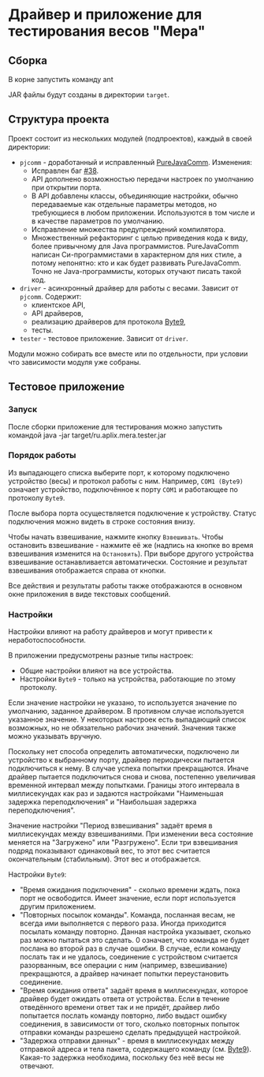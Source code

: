 Драйвер и приложение для тестирования весов "Мера"
==================================================

Сборка
------

В корне запустить команду
    ant

JAR файлы будут созданы в директории `target`.


Структура проекта
-----------------

Проект состоит из нескольких модулей (подпроектов), каждый в своей директории:

- `pjcomm` - доработанный и исправленный [PureJavaComm][]. Изменения:
    - Исправлен баг [#38](https://github.com/nyholku/purejavacomm/issues/38).
    - API дополнено возможностью передачи настроек по умолчанию при открытии
      порта.
    - В API добавлены классы, объединяющие настройки, обычно передаваемые как
      отдельные параметры методов, но требующиеся в любом приложении.
      Используются в том числе и в качестве параметров по умолчанию.
    - Исправление множества предупреждений компилятора.
    - Множественный рефакторинг с целью приведения кода к виду, более привычному
      для Java программистов. PureJavaComm написан Си-программистами в
      характерном для них стиле, а потому непонятно: кто и как будет развивать
      PureJavaComm. Точно не Java-программисты, которых отучают писать такой
      код.
- `driver` - асинхронный драйвер для работы с весами. Зависит от `pjcomm`.
  Содержит:
    - клиентское API,
    - API драйверов,
    - реализацию драйверов для протокола [Byte9][],
    - тесты.
- `tester` - тестовое приложение. Зависит от `driver`.

[PureJavaComm]: https://github.com/nyholku/purejavacomm
[Byte9]:        http://www.mera-device.ru/scales.pdf

Модули можно собирать все вместе или по отдельности, при условии что
зависимости модуля уже собраны.


Тестовое приложение
-------------------

### Запуск ###

После сборки приложение для тестирования можно запустить командой
    java -jar target/ru.aplix.mera.tester.jar


### Порядок работы ###

Из выпадающего списка выберите порт, к которому подключено устройство (весы)
и протокол работы с ним. Например, `COM1 (Byte9)` означает устройство,
подключённое к порту `COM1` и работающее по протоколу `Byte9`.

После выбора порта осуществляется подключение к устройству. Статус подключения
можно видеть в строке состояния внизу.

Чтобы начать взвешивание, нажмите кнопку `Взвешивать`. Чтобы остановить
взвешивание - нажмите её же (надпись на кнопке во время взвешивания изменится на
`Остановить`). При выборе другого устройства взвешивание останавливается
автоматически. Состояние и результат взвешивания отображается справа от кнопки.

Все действия и результаты работы также отображаются в основном окне приложения
в виде текстовых сообщений.


### Настройки ###

Настройки влияют на работу драйверов и могут привести к неработоспособности.

В приложении предусмотрены разные типы настроек:

- Общие настройки влияют на все устройства.
- Настройки `Byte9` - только на устройства, работающие по этому протоколу.

Если значение настройки не указано, то используется значение по умолчанию,
заданное драйвером. В противном случае используется указанное значение.
У некоторых настроек есть выпадающий список возможных, но не обязательно
рабочих значений. Значения также можно указывать вручную.

Поскольку нет способа определить автоматически, подключено ли устройство к
выбранному порту, драйвер периодически пытается подключиться к нему. В случае
успеха попытки прекращаются. Иначе драйвер пытается подключиться снова и снова,
постепенно увеличивая временной интервал между попытками. Границы этого
интервала в миллисекундах как раз и задаются настройками
"Наименьшая задержка переподключения" и "Наибольшая задержка переподключения".

Значение настройки "Период взвешивания" задаёт время в миллисекундах между
взвешиваниями. При изменении веса состояние меняется на "Загружено" или
"Разгружено". Если три взвешивания подряд показывают одинаковый вес, то этот вес
считается окончательным (стабильным). Этот вес и отображается.

Настройки `Byte9`:

- "Время ожидания подключения" - сколько времени ждать, пока порт не
  освободится. Имеет значение, если порт используется другим приложением.
- "Повторных посылок команды". Команда, посланная весам, не всегда ими
  выполняется с первого раза. Иногда приходится посылать команду повторно.
  Данная настройка указывает, сколько раз можно пытаться это сделать.
  0 означает, что команда не будет послана во второй раз в случае ошибки.
  В случае, если команду послать так и не удалось, соединение с устройством
  считается разорванным, все операции с ним (например, взвешивание)
  прекращаются, а драйвер начинает попытки переустановить соединение.
- "Время ожидания ответа" задаёт время в миллисекундах, которое драйвер будет
  ожидать ответа от устройства. Если в течение отведённого времени ответ так и
  не придёт, драйвер либо попытается послать команду повторно, либо выдаст
  ошибку соединения, в зависимости от того, сколько повторных попыток отправки
  команды разрешено сделать предыдущей настройкой.
- "Задержка отправки данных" - время в миллисекундах между отправкой адреса и
  тела пакета, содержащего команду (см. [Byte9][]). Какая-то задержка
  необходима, поскольку без неё весы не отвечают.
